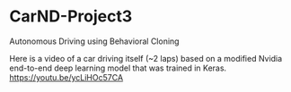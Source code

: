 # CarND-Project3
Autonomous Driving using Behavioral Cloning

Here is a video of a car driving itself (~2 laps) based on a modified Nvidia end-to-end deep learning model that was trained in Keras.
https://youtu.be/ycLiHOc57CA
